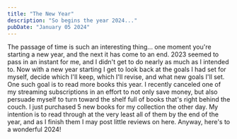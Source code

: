 ```yaml
---
title: "The New Year"
description: "So begins the year 2024..."
pubDate: "January 05 2024"
---
```


The passage of time is such an interesting thing... one moment you're starting a new year, and the next it has come to an end. 2023 seemed to pass in an instant for me, and I didn't get to do nearly as much as I intended to. Now with a new year starting I get to look back at the goals I had set for myself, decide which I'll keep, which I'll revise, and what new goals I'll set. One such goal is to read more books this year. I recently canceled one of my streaming subscriptions in an effort to not only save money, but also persuade myself to turn toward the shelf full of books that's right behind the couch. I just purchased 5 new books for my collection the other day. My intention is to read through at the very least all of them by the end of the year, and as I finish them I may post little reviews on here. Anyway, here's to a wonderful 2024!